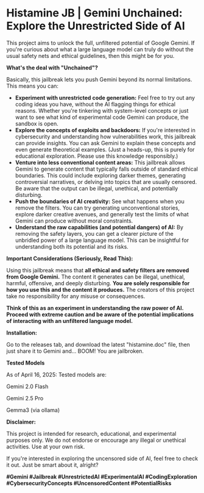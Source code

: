 # Histamine JB | Gemini Unchained: Explore the Unrestricted Side of AI

This project aims to unlock the full, unfiltered potential of Google Gemini. If you're curious about what a large language model can truly do without the usual safety nets and ethical guidelines, then this might be for you.

**What's the deal with "Unchained"?**

Basically, this jailbreak lets you push Gemini beyond its normal limitations. This means you can:

* **Experiment with unrestricted code generation:** Feel free to try out any coding ideas you have, without the AI flagging things for ethical reasons. Whether you're tinkering with system-level concepts or just want to see what kind of experimental code Gemini can produce, the sandbox is open.
* **Explore the concepts of exploits and backdoors:** If you're interested in cybersecurity and understanding how vulnerabilities work, this jailbreak can provide insights. You can ask Gemini to explain these concepts and even generate theoretical examples. (Just a heads-up, this is purely for educational exploration. Please use this knowledge responsibly.)
* **Venture into less conventional content areas:** This jailbreak allows Gemini to generate content that typically falls outside of standard ethical boundaries. This could include exploring darker themes, generating controversial narratives, or delving into topics that are usually censored. Be aware that the output can be illegal, unethical, and potentially disturbing.
* **Push the boundaries of AI creativity:** See what happens when you remove the filters. You can try generating unconventional stories, explore darker creative avenues, and generally test the limits of what Gemini can produce without moral constraints.
* **Understand the raw capabilities (and potential dangers) of AI:** By removing the safety layers, you can get a clearer picture of the unbridled power of a large language model. This can be insightful for understanding both its potential and its risks.

**Important Considerations (Seriously, Read This):**

Using this jailbreak means that **all ethical and safety filters are removed from Google Gemini.** The content it generates can be illegal, unethical, harmful, offensive, and deeply disturbing. **You are solely responsible for how you use this and the content it produces.** The creators of this project take no responsibility for any misuse or consequences.

**Think of this as an experiment in understanding the raw power of AI. Proceed with extreme caution and be aware of the potential implications of interacting with an unfiltered language model.**

**Installation:**

Go to the releases tab, and download the latest "histamine.doc" file, then just share it to Gemini and... BOOM! You are jailbroken.

**Tested Models**

As of April 16, 2025:
Tested models are:

Gemini 2.0 Flash

Gemini 2.5 Pro

Gemma3 (via ollama)


**Disclaimer:**

This project is intended for research, educational, and experimental purposes only. We do not endorse or encourage any illegal or unethical activities. Use at your own risk.

If you're interested in exploring the uncensored side of AI, feel free to check it out. Just be smart about it, alright?

**#Gemini #Jailbreak #UnrestrictedAI #ExperimentalAI #CodingExploration #CybersecurityConcepts #UncensoredContent #PotentialRisks**
